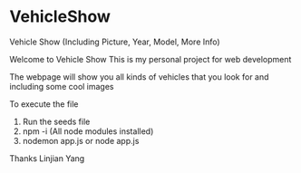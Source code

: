 # VehicleShow
Vehicle Show (Including Picture, Year, Model, More Info)

Welcome to Vehicle Show
This is my personal project for web development

The webpage will show you all kinds of vehicles that you look for and including some cool images

To execute the file 
1. Run the seeds file
2. npm -i (All node modules installed)
3. nodemon app.js or node app.js

Thanks
Linjian Yang 
